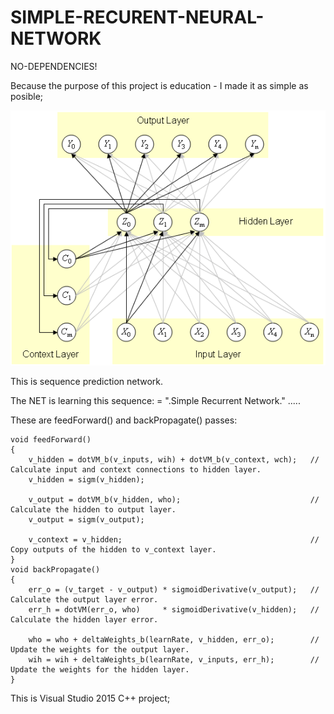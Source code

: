 # SIMPLE-RECURENT-NEURAL-NETWORK

NO-DEPENDENCIES!

Because the purpose of this project is education - I made it as simple as posible;

![Screenshot](net.bmp)

This is sequence prediction network.

The NET is learning this sequence: = ".Simple Recurrent Network." ..... 

These are feedForward() and backPropagate() passes:

	void feedForward()
	{
		v_hidden = dotVM_b(v_inputs, wih) + dotVM_b(v_context, wch);   // Calculate input and context connections to hidden layer.
		v_hidden = sigm(v_hidden);

		v_output = dotVM_b(v_hidden, who);                             //  Calculate the hidden to output layer.
		v_output = sigm(v_output);

		v_context = v_hidden;                                          // Copy outputs of the hidden to v_context layer.
	}
	void backPropagate()
	{
		err_o = (v_target - v_output) * sigmoidDerivative(v_output);   // Calculate the output layer error.              
		err_h = dotVM(err_o, who)     * sigmoidDerivative(v_hidden);   // Calculate the hidden layer error.

		who = who + deltaWeights_b(learnRate, v_hidden, err_o);        // Update the weights for the output layer.  
		wih = wih + deltaWeights_b(learnRate, v_inputs, err_h);        // Update the weights for the hidden layer.
	}


This is Visual Studio 2015 C++ project;
